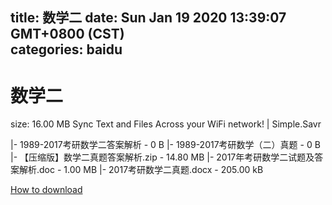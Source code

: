 
title: 数学二
date: Sun Jan 19 2020 13:39:07 GMT+0800 (CST)    
categories: baidu
---

# 数学二
size: 16.00 MB
 Sync Text and Files Across your WiFi network! | Simple.Savr
 
|- 1989-2017考研数学二答案解析 - 0 B
|- 1989-2017考研数学（二）真题 - 0 B
|- 【压缩版】数学二真题答案解析.zip - 14.80 MB
|- 2017年考研数学二试题及答案解析.doc - 1.00 MB
|- 2017考研数学二真题.docx - 205.00 kB

[How to download](https://bpcam.bemobtrk.com/go/2ceec3aa-1ca2-46d6-b9ff-aaa5c184517c?jno=2518)